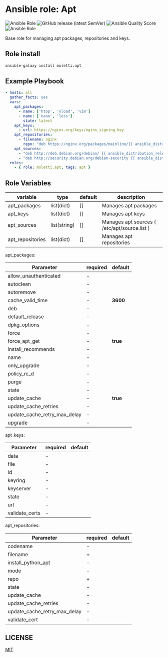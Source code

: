 
Ansible role: Apt
=========
![Ansible Role](https://img.shields.io/ansible/role/54865) ![GitHub release (latest SemVer)](https://img.shields.io/github/v/release/moletti/ansible-role-apt) ![Ansible Quality Score](https://img.shields.io/ansible/quality/54865) ![Ansible Role](https://img.shields.io/ansible/role/d/54865)

Base role for managing apt packages, repositories and keys.


Role install
----------------
```bash
ansible-galaxy install moletti.apt
```

Example Playbook
----------------
```yaml
- hosts: all
  gather_facts: yes
  vars:
    apt_packages:
      - name: ['htop', 'nload', 'vim']
      - name: ['nano', 'less']
        state: latest
    apt_keys:
      - url: https://nginx.org/keys/nginx_signing.key
    apt_repositories:
      - filename: nginx
        repo: "deb https://nginx.org/packages/mainline/{{ ansible_distribution | lower }}/ {{ ansible_distribution_release }} nginx"
    apt_sources:
      - "deb http://deb.debian.org/debian/ {{ ansible_distribution_release }} main"
      - "deb http://security.debian.org/debian-security {{ ansible_distribution_release }}/updates main"
  roles:
    - { role: moletti.apt, tags: apt }
```


Role Variables
--------------
|  variable        | type         | default | description                                  |
|------------------|--------------|---------|----------------------------------------------|
| apt_packages     | list(dict)   | []      | Manages apt packages                         |
| apt_keys         | list(dict)   | []      | Manages apt keys                             |
| apt_sources      | list(string) | []      | Manages apt sources ( /etc/apt/source.list ) |
| apt_repositories | list(dict)   | []      | Manages apt repositories                     |



apt_packages:

|  Parameter                   |  required  |  default   |
|------------------------------|------------|------------|
| allow_unauthenticated        |  -         |            |
| autoclean                    |  -         |            |
| autoremove                   |  -         |            |
| cache_valid_time             |  -         | **3600**   |
| deb                          |  -         |            |
| default_release              |  -         |            |
| dpkg_options                 |  -         |            |
| force                        |  -         |            |
| force_apt_get                |  -         | **true**   |
| install_recommends           |  -         |            |
| name                         |  -         |            |
| only_upgrade                 |  -         |            |
| policy_rc_d                  |  -         |            |
| purge                        |  -         |            |
| state                        |  -         |            |
| update_cache                 |  -         | **true**   |
| update_cache_retries         |  -         |            |
| update_cache_retry_max_delay |  -         |            |
| upgrade                      |  -         |            |

apt_keys:

|  Parameter     |  required  |  default   |
|----------------|------------|------------|
| data           |  -         |            |
| file           |  -         |            |
| id             |  -         |            |
| keyring        |  -         |            |
| keyserver      |  -         |            |
| state          |  -         |            |
| url            |  -         |            |
| validate_certs |  -         |            |

apt_repositories:

|  Parameter                   |  required   | default    |
|------------------------------|-------------|------------|
| codename                     |  -          |            |
| filename                     |  +          |            |
| install_python_apt           |  -          |            |
| mode                         |  -          |            |
| repo                         |  +          |            |
| state                        |  -          |            |
| update_cache                 |  -          |            |
| update_cache_retries         |  -          |            |
| update_cache_retry_max_delay |  -          |            |
| validate_cert                |  -          |            |

LICENSE
-------
[MIT](/LICENSE)
